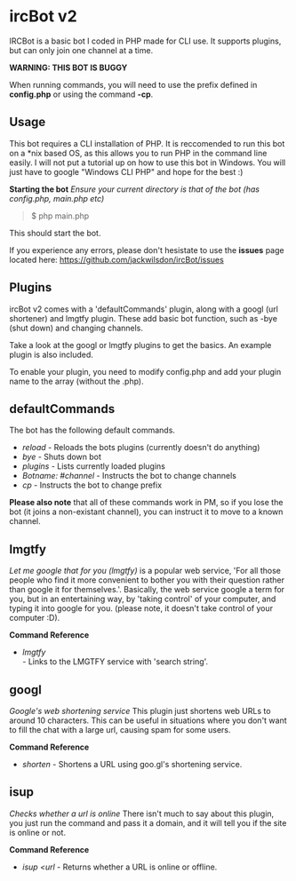 ircBot v2
=========
IRCBot is a basic bot I coded in PHP made for CLI use. It supports plugins, but can only join one channel at a time.

**WARNING: THIS BOT IS BUGGY**

When running commands, you will need to use the prefix defined in **config.php** or using the command **-cp**.

Usage
-----
This bot requires a CLI installation of PHP. It is reccomended to run this bot on a *nix based OS, as this allows you to run PHP in the command line easily. I will not put a tutorial up on how to use this bot in Windows. You will just have to google "Windows CLI PHP" and hope for the best :)

**Starting the bot**
*Ensure your current directory is that of the bot (has config.php, main.php etc)*

> $ php main.php

This should start the bot.

If you experience any errors, please don't hesistate to use the **issues** page located here: https://github.com/jackwilsdon/ircBot/issues

Plugins
-------
ircBot v2 comes with a 'defaultCommands' plugin, along with a googl (url shortener) and lmgtfy plugin. These add basic bot function, such as -bye (shut down) and changing channels.

Take a look at the googl or lmgtfy plugins to get the basics. An example plugin is also included.

To enable your plugin, you need to modify config.php and add your plugin name to the array (without the .php).

defaultCommands
---------------
The bot has the following default commands.
* *reload* - Reloads the bots plugins (currently doesn't do anything)
* *bye* - Shuts down bot
* *plugins* - Lists currently loaded plugins
* *Botname: #channel* - Instructs the bot to change channels
* *cp <prefix>* - Instructs the bot to change prefix

**Please also note** that all of these commands work in PM, so if you lose the bot (it joins a non-existant channel), you can instruct it to move to a known channel.


lmgtfy
------
*Let me google that for you (lmgtfy)* is a popular web service, 'For all those people who find it more convenient to bother you with their question rather than google it for themselves.'. Basically, the web service google a term for you, but in an entertaining way, by 'taking control' of your computer, and typing it into google for you. (please note, it doesn't take control of your computer :D).

**Command Reference**
* *lmgtfy <search string>* - Links to the LMGTFY service with 'search string'.


googl
-----
*Google's web shortening service*
This plugin just shortens web URLs to around 10 characters. This can be useful in situations where you don't want to fill the chat with a large url, causing spam for some users.

**Command Reference**
* *shorten <url>* - Shortens a URL using goo.gl's shortening service.

isup
----
*Checks whether a url is online*
There isn't much to say about this plugin, you just run the command and pass it a domain, and it will tell you if the site is online or not.

**Command Reference**
* *isup <url* - Returns whether a URL is online or offline.
